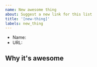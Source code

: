 ```yaml
---
name: New awesome thing
about: Suggest a new link for this list
title: '[new-thing]'
labels: new_thing
---
```


* Name: 
* URL:
  
## Why it's awesome

